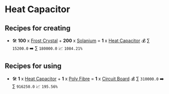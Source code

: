 # Heat Capacitor

## Recipes for creating

* 🛠️ **100** x [Frost Crystal](<Frost Crystal.md>) + **200** x [Solanium](<Solanium.md>) = **1** x [Heat Capacitor](<Heat Capacitor.md>) 💰 ∑ `15200.0` ➡️ ∑ `180000.0` 📈 `1084.21%`


## Recipes for using

* 🛠️ **1** x [Heat Capacitor](<Heat Capacitor.md>) + **1** x [Poly Fibre](<Poly Fibre.md>) = **1** x [Circuit Board](<Circuit Board.md>) 💰 ∑ `310000.0` ➡️ ∑ `916250.0` 📈 `195.56%`
